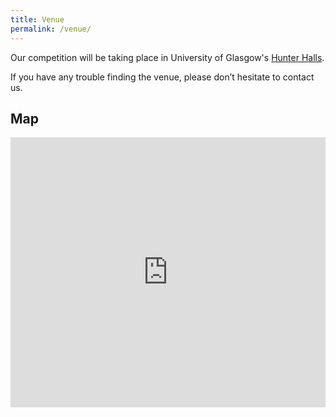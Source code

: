 ```yaml
---
title: Venue
permalink: /venue/
---
```


Our competition will be taking place in University of Glasgow's [Hunter Halls](https://www.gla.ac.uk/myglasgow/cateringandevents/conferencesandevents/venues/hunterhalls/). 

If you have any trouble finding the venue, please don’t hesitate to contact us.

## Map

<iframe src="https://www.google.com/maps/embed?pb=!1m18!1m12!1m3!1d1119.2456063646582!2d-4.289731041589155!3d55.87149340000255!2m3!1f0!2f0!3f0!3m2!1i1024!2i768!4f13.1!3m3!1m2!1s0x488845cd973d25d7%3A0x8f95e40930625025!2sUniversity%20Of%20Glasgow%2C%2089%20Dumbarton%20Rd%2C%20Glasgow%20G12%208QQ!5e0!3m2!1sen!2suk!4v1675260794597!5m2!1sen!2suk" width="100%" height="432px" style="border:0;" allowfullscreen="" loading="lazy"></iframe>

